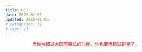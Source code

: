 ```yaml
---
title: Hi!
date: 2022-01-01
updated: 2022-01-01
# categories: []
# tags: []
---
```


<p style='text-align:center;color:red;'>当你为错过太阳而哭泣的时侯，你也要再错过群星了。</p>

<!-- more -->

